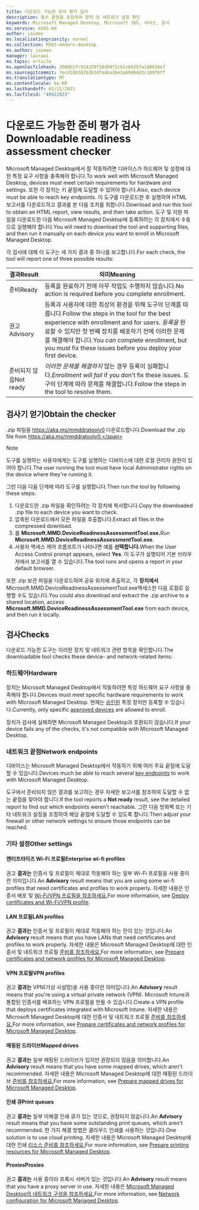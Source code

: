 ```yaml
---
title: 다운로드 가능한 준비 평가 검사
description: 필수 끝점을 포함하여 장치 및 네트워크 설정 확인
keywords: Microsoft Managed Desktop, Microsoft 365, 서비스, 문서
ms.service: m365-md
author: jaimeo
ms.localizationpriority: normal
ms.collection: M365-modern-desktop
ms.author: jaimeo
manager: laurawi
ms.topic: article
ms.openlocfilehash: 2080b2fc924320f38d9972c82c0425fa1d8026e7
ms.sourcegitcommit: 7ecd10b302b3b3dfa4ba3be3a6986dd3c189fbff
ms.translationtype: MT
ms.contentlocale: ko-KR
ms.lasthandoff: 01/21/2021
ms.locfileid: "49922023"
---
```

# <a name="downloadable-readiness-assessment-checker"></a><span data-ttu-id="bbd5e-104">다운로드 가능한 준비 평가 검사</span><span class="sxs-lookup"><span data-stu-id="bbd5e-104">Downloadable readiness assessment checker</span></span>

<span data-ttu-id="bbd5e-105">Microsoft Managed Desktop에서 잘 작동하려면 디바이스가 하드웨어 및 설정에 대한 특정 요구 사항을 충족해야 합니다.</span><span class="sxs-lookup"><span data-stu-id="bbd5e-105">To work well with Microsoft Managed Desktop, devices must meet certain requirements for hardware and settings.</span></span> <span data-ttu-id="bbd5e-106">또한 각 장치는 키 끝점에 도달할 수 있어야 합니다.</span><span class="sxs-lookup"><span data-stu-id="bbd5e-106">Also, each device must be able to reach key endpoints.</span></span> <span data-ttu-id="bbd5e-107">이 도구를 다운로드한 후 실행하여 HTML 보고서를 다운로드하고 결과를 본 다음 조치를 취합니다.</span><span class="sxs-lookup"><span data-stu-id="bbd5e-107">Download and run this tool to obtain an HTML report, view results, and then take action.</span></span> <span data-ttu-id="bbd5e-108">도구 및 지원 파일을 다운로드한 다음 Microsoft Managed Desktop에 등록하려는 각 장치에서 수동으로 실행해야 합니다.</span><span class="sxs-lookup"><span data-stu-id="bbd5e-108">You will need to download the tool and supporting files, and then run it manually on each device you want to enroll in Microsoft Managed Desktop.</span></span>

<span data-ttu-id="bbd5e-109">각 검사에 대해 이 도구는 세 가지 결과 중 하나를 보고합니다.</span><span class="sxs-lookup"><span data-stu-id="bbd5e-109">For each check, the tool will report one of three possible results:</span></span>


|<span data-ttu-id="bbd5e-110">결과</span><span class="sxs-lookup"><span data-stu-id="bbd5e-110">Result</span></span>  |<span data-ttu-id="bbd5e-111">의미</span><span class="sxs-lookup"><span data-stu-id="bbd5e-111">Meaning</span></span>  |
|---------|---------|
|<span data-ttu-id="bbd5e-112">준비</span><span class="sxs-lookup"><span data-stu-id="bbd5e-112">Ready</span></span>     | <span data-ttu-id="bbd5e-113">등록을 완료하기 전에 아무 작업도 수행하지 않습니다.</span><span class="sxs-lookup"><span data-stu-id="bbd5e-113">No action is required before you complete enrollment.</span></span>        |
|<span data-ttu-id="bbd5e-114">권고</span><span class="sxs-lookup"><span data-stu-id="bbd5e-114">Advisory</span></span>    | <span data-ttu-id="bbd5e-115">등록과 사용자에 대한 최상의 환경을 위해 도구의 단계를 따릅니다.</span><span class="sxs-lookup"><span data-stu-id="bbd5e-115">Follow the steps in the tool for the best experience with enrollment and for users.</span></span> <span data-ttu-id="bbd5e-116">*등록을* 완료할 수 있지만 첫 번째 장치를 배포하기 전에 이러한 문제를 해결해야 합니다.</span><span class="sxs-lookup"><span data-stu-id="bbd5e-116">You *can* complete enrollment, but you must fix these issues before you deploy your first device.</span></span>        |
|<span data-ttu-id="bbd5e-117">준비되지 않음</span><span class="sxs-lookup"><span data-stu-id="bbd5e-117">Not ready</span></span> | <span data-ttu-id="bbd5e-118">*이러한 문제를 해결하지* 않는 경우 등록이 실패합니다.</span><span class="sxs-lookup"><span data-stu-id="bbd5e-118">*Enrollment will fail* if you don't fix these issues.</span></span> <span data-ttu-id="bbd5e-119">도구의 단계에 따라 문제를 해결합니다.</span><span class="sxs-lookup"><span data-stu-id="bbd5e-119">Follow the steps in the tool to resolve them.</span></span>        |

## <a name="obtain-the-checker"></a><span data-ttu-id="bbd5e-120">검사기 얻기</span><span class="sxs-lookup"><span data-stu-id="bbd5e-120">Obtain the checker</span></span>

<span data-ttu-id="bbd5e-121">.zip 파일을 https://aka.ms/mmddratoolv0 다운로드합니다.</span><span class="sxs-lookup"><span data-stu-id="bbd5e-121">Download the .zip file from https://aka.ms/mmddratoolv0.</span></span>

> [!NOTE]
> <span data-ttu-id="bbd5e-122">도구를 실행하는 사용자에게는 도구를 실행하는 디바이스에 대한 로컬 관리자 권한이 있어야 합니다.</span><span class="sxs-lookup"><span data-stu-id="bbd5e-122">The user running the tool must have local Administrator rights on the device where they're running it.</span></span>

 <span data-ttu-id="bbd5e-123">그런 다음 다음 단계에 따라 도구를 실행합니다.</span><span class="sxs-lookup"><span data-stu-id="bbd5e-123">Then run the tool by following these steps:</span></span>

1. <span data-ttu-id="bbd5e-124">다운로드한 .zip 파일을 확인하려는 각 장치에 복사합니다.</span><span class="sxs-lookup"><span data-stu-id="bbd5e-124">Copy the downloaded .zip file to each device you want to check.</span></span>
2. <span data-ttu-id="bbd5e-125">압축된 다운로드에서 모든 파일을 추출합니다.</span><span class="sxs-lookup"><span data-stu-id="bbd5e-125">Extract all files in the compressed download.</span></span>
3. <span data-ttu-id="bbd5e-126">를 **Microsoft.MMD.DeviceReadinessAssessmentTool.exe.**</span><span class="sxs-lookup"><span data-stu-id="bbd5e-126">Run **Microsoft.MMD.DeviceReadinessAssessmentTool.exe**.</span></span>
4. <span data-ttu-id="bbd5e-127">사용자 액세스 제어 프롬프트가 나타나면 예를 **선택합니다.**</span><span class="sxs-lookup"><span data-stu-id="bbd5e-127">When the User Access Control prompt appears, select **Yes**.</span></span> <span data-ttu-id="bbd5e-128">이 도구가 실행되어 기본 브라우저에서 보고서를 열 수 있습니다.</span><span class="sxs-lookup"><span data-stu-id="bbd5e-128">The tool runs and opens a report in your default browser.</span></span>

<span data-ttu-id="bbd5e-129">또한 .zip 보관 파일을 다운로드하여 공유 위치에 추출하고, 각 **장치에서** Microsoft.MMD.DeviceReadinessAssessmentTool.exe액세스한 다음 로컬로 실행할 수도 있습니다.</span><span class="sxs-lookup"><span data-stu-id="bbd5e-129">You could also download and extract the .zip archive to a shared location, access **Microsoft.MMD.DeviceReadinessAssessmentTool.exe** from each device, and then run it locally.</span></span>


## <a name="checks"></a><span data-ttu-id="bbd5e-130">검사</span><span class="sxs-lookup"><span data-stu-id="bbd5e-130">Checks</span></span>

<span data-ttu-id="bbd5e-131">다운로드 가능한 도구는 이러한 장치 및 네트워크 관련 항목을 확인합니다.</span><span class="sxs-lookup"><span data-stu-id="bbd5e-131">The downloadable tool checks these device- and network-related items:</span></span>

### <a name="hardware"></a><span data-ttu-id="bbd5e-132">하드웨어</span><span class="sxs-lookup"><span data-stu-id="bbd5e-132">Hardware</span></span>

<span data-ttu-id="bbd5e-133">장치는 Microsoft Managed Desktop에서 작동하려면 특정 하드웨어 요구 사항을 충족해야 합니다.</span><span class="sxs-lookup"><span data-stu-id="bbd5e-133">Devices must meet specific hardware requirements to work with Microsoft Managed Desktop.</span></span> <span data-ttu-id="bbd5e-134">현재는 [승인된](../service-description/device-list.md) 특정 장치만 등록할 수 있습니다.</span><span class="sxs-lookup"><span data-stu-id="bbd5e-134">Currently, only specific [approved devices](../service-description/device-list.md) are allowed to enroll.</span></span> 

<span data-ttu-id="bbd5e-135">장치가 검사에 실패하면 Microsoft Managed Desktop과 호환되지 않습니다.</span><span class="sxs-lookup"><span data-stu-id="bbd5e-135">If your device fails any of the checks, it's not compatible with Microsoft Managed Desktop.</span></span>

### <a name="network-endpoints"></a><span data-ttu-id="bbd5e-136">네트워크 끝점</span><span class="sxs-lookup"><span data-stu-id="bbd5e-136">Network endpoints</span></span>

<span data-ttu-id="bbd5e-137">디바이스는 Microsoft Managed [](network.md) Desktop에서 작동하기 위해 여러 주요 끝점에 도달할 수 있습니다.</span><span class="sxs-lookup"><span data-stu-id="bbd5e-137">Devices much be able to reach several [key endpoints](network.md) to work with Microsoft Managed Desktop.</span></span>

<span data-ttu-id="bbd5e-138">도구에서 준비되지  않은 결과를 보고하는 경우 자세한 보고서를 참조하여 도달할 수 없는 끝점을 찾아야 합니다.</span><span class="sxs-lookup"><span data-stu-id="bbd5e-138">If the tool reports a **Not ready** result, see the detailed report to find out which endpoints weren't reachable.</span></span> <span data-ttu-id="bbd5e-139">그런 다음 방화벽 또는 기타 네트워크 설정을 조정하여 해당 끝점에 도달할 수 있도록 합니다.</span><span class="sxs-lookup"><span data-stu-id="bbd5e-139">Then adjust your firewall or other network settings to ensure those endpoints can be reached.</span></span>

### <a name="other-settings"></a><span data-ttu-id="bbd5e-140">기타 설정</span><span class="sxs-lookup"><span data-stu-id="bbd5e-140">Other settings</span></span>

#### <a name="enterprise-wi-fi-profiles"></a><span data-ttu-id="bbd5e-141">엔터프라이즈 Wi-Fi 프로필</span><span class="sxs-lookup"><span data-stu-id="bbd5e-141">Enterprise wi-fi profiles</span></span>

<span data-ttu-id="bbd5e-142">권고 **결과는** 인증서 및 프로필이 제대로 작동해야 하는 일부 Wi-Fi 프로필을 사용 중이란 의미입니다.</span><span class="sxs-lookup"><span data-stu-id="bbd5e-142">An **Advisory** result means that you are using some wi-fi profiles that need certificates and profiles to work properly.</span></span> <span data-ttu-id="bbd5e-143">자세한 내용은 인증서 배포 및 [Wi-Fi/VPN 프로필을 참조하세요.](certs-wifi-lan.md#deploy-certificates-and-wi-fivpn-profile)</span><span class="sxs-lookup"><span data-stu-id="bbd5e-143">For more information, see [Deploy certificates and Wi-Fi/VPN profile](certs-wifi-lan.md#deploy-certificates-and-wi-fivpn-profile).</span></span>

#### <a name="lan-profiles"></a><span data-ttu-id="bbd5e-144">LAN 프로필</span><span class="sxs-lookup"><span data-stu-id="bbd5e-144">LAN profiles</span></span>

<span data-ttu-id="bbd5e-145">권고 **결과는** 인증서 및 프로필이 제대로 작동해야 하는 란이 있는 것입니다.</span><span class="sxs-lookup"><span data-stu-id="bbd5e-145">An **Advisory** result means that you have LANs that need certificates and profiles to work properly.</span></span> <span data-ttu-id="bbd5e-146">자세한 내용은 Microsoft Managed Desktop에 대한 인증서 및 네트워크 프로필 [준비를 참조하세요.](certs-wifi-lan.md)</span><span class="sxs-lookup"><span data-stu-id="bbd5e-146">For more information, see [Prepare certificates and network profiles for Microsoft Managed Desktop](certs-wifi-lan.md).</span></span>

#### <a name="vpn-profiles"></a><span data-ttu-id="bbd5e-147">VPN 프로필</span><span class="sxs-lookup"><span data-stu-id="bbd5e-147">VPN profiles</span></span>

<span data-ttu-id="bbd5e-148">권고 **결과는** VPN(가상 사설망)을 사용 중이란 의미입니다.</span><span class="sxs-lookup"><span data-stu-id="bbd5e-148">An **Advisory** result means that you're using a virtual private network (VPN).</span></span> <span data-ttu-id="bbd5e-149">Microsoft Intune과 통합된 인증서를 배포하는 VPN 프로필을 만들 수 있습니다.</span><span class="sxs-lookup"><span data-stu-id="bbd5e-149">Create a VPN profile that deploys certificates integrated with Microsoft Intune.</span></span> <span data-ttu-id="bbd5e-150">자세한 내용은 Microsoft Managed Desktop에 대한 인증서 및 네트워크 프로필 [준비를 참조하세요.](certs-wifi-lan.md)</span><span class="sxs-lookup"><span data-stu-id="bbd5e-150">For more information, see [Prepare certificates and network profiles for Microsoft Managed Desktop](certs-wifi-lan.md).</span></span>

#### <a name="mapped-drives"></a><span data-ttu-id="bbd5e-151">매핑된 드라이브</span><span class="sxs-lookup"><span data-stu-id="bbd5e-151">Mapped drives</span></span>

<span data-ttu-id="bbd5e-152">권고 **결과는** 일부 매핑된 드라이브가 있지만 권장되지 않음을 의미합니다.</span><span class="sxs-lookup"><span data-stu-id="bbd5e-152">An **Advisory** result means that you have some mapped drives, which aren't recommended.</span></span> <span data-ttu-id="bbd5e-153">자세한 내용은 Microsoft Managed Desktop에 대한 매핑된 드라이브 [준비를 참조하세요.](mapped-drives.md)</span><span class="sxs-lookup"><span data-stu-id="bbd5e-153">For more information, see [Prepare mapped drives for Microsoft Managed Desktop](mapped-drives.md).</span></span>

#### <a name="print-queues"></a><span data-ttu-id="bbd5e-154">인쇄 큐</span><span class="sxs-lookup"><span data-stu-id="bbd5e-154">Print queues</span></span>

<span data-ttu-id="bbd5e-155">권고 **결과는** 일부 미해결 인쇄 큐가 있는 것으로, 권장되지 않습니다.</span><span class="sxs-lookup"><span data-stu-id="bbd5e-155">An **Advisory** result means that you have some outstanding print queues, which aren't recommended.</span></span> <span data-ttu-id="bbd5e-156">한 가지 해결 방법은 클라우드 인쇄를 사용하는 것입니다.</span><span class="sxs-lookup"><span data-stu-id="bbd5e-156">One solution is to use cloud printing.</span></span> <span data-ttu-id="bbd5e-157">자세한 내용은 Microsoft Managed Desktop에 대한 인쇄 [리소스 준비를 참조하세요.](printing.md)</span><span class="sxs-lookup"><span data-stu-id="bbd5e-157">For more information, see [Prepare printing resources for Microsoft Managed Desktop](printing.md).</span></span>

#### <a name="proxies"></a><span data-ttu-id="bbd5e-158">Proxies</span><span class="sxs-lookup"><span data-stu-id="bbd5e-158">Proxies</span></span>

<span data-ttu-id="bbd5e-159">권고 **결과는** 사용 중이라 프록시 서버가 있는 것입니다.</span><span class="sxs-lookup"><span data-stu-id="bbd5e-159">An **Advisory** result means that you have a proxy server in use.</span></span> <span data-ttu-id="bbd5e-160">자세한 내용은 [Microsoft Managed Desktop의 네트워크 구성을 참조하세요.](network.md)</span><span class="sxs-lookup"><span data-stu-id="bbd5e-160">For more information, see [Network configuration for Microsoft Managed Desktop](network.md).</span></span>


